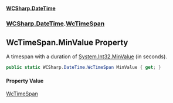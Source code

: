 #### [WCSharp\.DateTime](README.md 'README')
### [WCSharp\.DateTime](WCSharp.DateTime.md 'WCSharp\.DateTime').[WcTimeSpan](WCSharp.DateTime.WcTimeSpan.md 'WCSharp\.DateTime\.WcTimeSpan')

## WcTimeSpan\.MinValue Property

A timespan with a duration of [System\.Int32\.MinValue](https://learn.microsoft.com/en-us/dotnet/api/system.int32.minvalue 'System\.Int32\.MinValue') \(in seconds\)\.

```csharp
public static WCSharp.DateTime.WcTimeSpan MinValue { get; }
```

#### Property Value
[WcTimeSpan](WCSharp.DateTime.WcTimeSpan.md 'WCSharp\.DateTime\.WcTimeSpan')